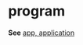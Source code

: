 # program

**See** [app, application](/style-guide/a-z-word-list-term-collections/a/app-application)
